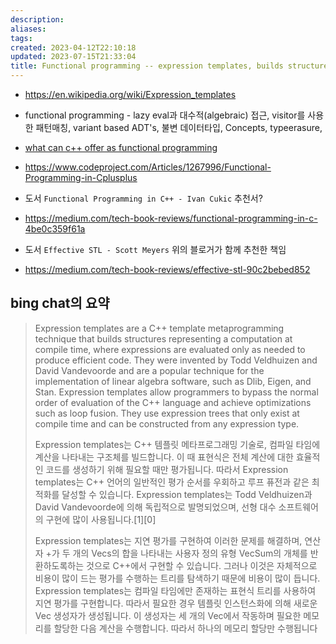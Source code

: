 ```yaml
---
description:
aliases: 
tags: 
created: 2023-04-12T22:10:18
updated: 2023-07-15T21:33:04
title: Functional programming -- expression templates, builds structures representing a computation at compile time
---
```

- https://en.wikipedia.org/wiki/Expression_templates
- functional programming - lazy eval과 대수적(algebraic) 접근, visitor를 사용한 패턴매칭, variant based ADT's, 불변 데이터타입, Concepts, typeerasure,
- [what can c++ offer as functional programming](https://stackoverflow.com/questions/21471836/what-can-c-offer-as-far-as-functional-programming)
- https://www.codeproject.com/Articles/1267996/Functional-Programming-in-Cplusplus

- 도서 `Functional Programming in C++ - Ivan Cukic` 추천서?
- https://medium.com/tech-book-reviews/functional-programming-in-c-4be0c359f61a

- 도서 `Effective STL - Scott Meyers` 위의 블로거가 함께 추천한 책임 
- https://medium.com/tech-book-reviews/effective-stl-90c2bebed852


bing chat의 요약
---

> Expression templates are a C++ template metaprogramming technique that builds structures representing a computation at compile time, where expressions are evaluated only as needed to produce efficient code. They were invented by Todd Veldhuizen and David Vandevoorde and are a popular technique for the implementation of linear algebra software, such as Dlib, Eigen, and Stan. Expression templates allow programmers to bypass the normal order of evaluation of the C++ language and achieve optimizations such as loop fusion. They use expression trees that only exist at compile time and can be constructed from any expression type.
> 
> Expression templates는 C++ 템플릿 메타프로그래밍 기술로, 컴파일 타임에 계산을 나타내는 구조체를 빌드합니다. 이 때 표현식은 전체 계산에 대한 효율적인 코드를 생성하기 위해 필요할 때만 평가됩니다. 따라서 Expression templates는 C++ 언어의 일반적인 평가 순서를 우회하고 루프 퓨전과 같은 최적화를 달성할 수 있습니다. Expression templates는 Todd Veldhuizen과 David Vandevoorde에 의해 독립적으로 발명되었으며, 선형 대수 소프트웨어의 구현에 많이 사용됩니다.[1][0]
> 
> Expression templates는 지연 평가를 구현하여 이러한 문제를 해결하며, 연산자 +가 두 개의 Vecs의 합을 나타내는 사용자 정의 유형 VecSum의 개체를 반환하도록하는 것으로 C++에서 구현할 수 있습니다. 그러나 이것은 자체적으로 비용이 많이 드는 평가를 수행하는 트리를 탐색하기 때문에 비용이 많이 듭니다. Expression templates는 컴파일 타임에만 존재하는 표현식 트리를 사용하여 지연 평가를 구현합니다. 따라서 필요한 경우 템플릿 인스턴스화에 의해 새로운 Vec 생성자가 생성됩니다. 이 생성자는 세 개의 Vec에서 작동하며 필요한 메모리를 할당한 다음 계산을 수행합니다. 따라서 하나의 메모리 할당만 수행됩니다
